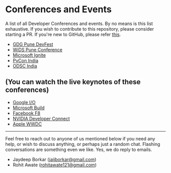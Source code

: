 # Conferences and Events
A list of all Developer Conferences and events. By no means is this list exhaustive. If you wish to contribute to this repository, please consider starting a PR. If you're new to GitHub, please refer [this](https://github.com/firstcontributions/first-contributions?source=post_page---------------------------). 

* [GDG Pune DevFest](https://www.meetup.com/Pune-GDG/events/254445716/)
* [WiDS Pune Conference](https://sites.google.com/view/widspune2019/about)
* [Microsoft Ignite](https://www.microsoft.com/en-us/ignite)
* [PyCon India](https://in.pycon.org/2019/)
* [ODSC India](https://india.odsc.com/) 

## (You can watch the live keynotes of these conferences) 
* [Google I/O](https://events.google.com/io/)
* [Microsoft Build](https://www.microsoft.com/en-us/build) 
* [Facebook F8](https://www.f8.com/)
* [NVIDIA Developer Connect](https://www.nvidia.com/en-in/developer-connect/home/)
* [Apple WWDC](https://developer.apple.com/wwdc/)

---

Feel free to reach out to anyone of us mentioned below if you need any help, or wish to discuss anything, or perhaps just a random chat. Flashing conversations are something even we like. Yes, we do reply to emails.

- Jaydeep Borkar (jaijborkar@gmail.com)
- Rohit Awate (rohitawate121@gmail.com)
